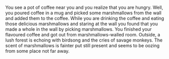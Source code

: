 You see a pot of coffee near you and you realize that you are hungry. Well, you poured coffee in a mug and picked some 
marshmallows from the wall and added them to the coffee. While you are drinking the coffee and eating those delicious 
marshmallows and staring at the wall you found that you made a whole in the wall by picking marshmallows. You finished
your flavoured coffee and got out from marshmallows-walled room.
Outside, a lush forest is echoing with birdsong and the cries of savage monkeys. The scent of marshmallows is fainter put still present and seems to be oozing from some place not far away.
